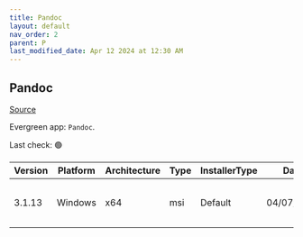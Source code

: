 ```yaml
---
title: Pandoc
layout: default
nav_order: 2
parent: P
last_modified_date: Apr 12 2024 at 12:30 AM
---
```


## Pandoc

[Source](https://pandoc.org/)

Evergreen app: `Pandoc`. 

Last check: 🟢

| Version | Platform | Architecture | Type | InstallerType | Date       | Size     | URI                                                                                                                                                                                |
| ------- | -------- | ------------ | ---- | ------------- | ---------- | -------- | ---------------------------------------------------------------------------------------------------------------------------------------------------------------------------------- |
| 3.1.13  | Windows  | x64          | msi  | Default       | 04/07/2024 | 37920768 | [https://github.com/jgm/pandoc/releases/download/3.1.13/pandoc-3.1.13-windows-x86_64.msi](https://github.com/jgm/pandoc/releases/download/3.1.13/pandoc-3.1.13-windows-x86_64.msi) |
